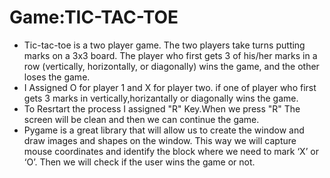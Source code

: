 # Game:TIC-TAC-TOE

* Tic-tac-toe is a two player game. The two players take turns putting marks on a 3x3 board. The player who first gets 3 of his/her marks in a row (vertically, horizontally, or diagonally) wins the game, and the other loses the game.
* I Assigned O for player 1 and X for player two. if one of player who first gets 3 marks in vertically,horizantally or diagonally wins the game.
* To Resrtart the process I assigned "R" Key.When we press "R" The screen will be clean and then we can continue the game.
* Pygame is a great library that will allow us to create the window and draw images and shapes on the window. This way we will capture mouse coordinates and identify the block where we need to mark ‘X’ or ‘O’. Then we will check if the user wins the game or not.
